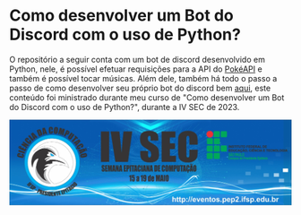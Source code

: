 # Como desenvolver um Bot do Discord com o uso de Python? 
O repositório a seguir conta com um bot de discord desenvolvido em Python, nele, é possível efetuar requisições para a API do [PokéAPI](https://pokeapi.co/) e também é possível tocar músicas.
Além dele, também há todo o passo a passo de como desenvolver seu próprio bot do discord bem [aqui](https://ax414.github.io/pokedex-discord-bot/), este conteúdo foi ministrado durante meu curso de "Como desenvolver um Bot do Discord com o uso de Python?", durante a IV SEC de 2023.

![image](https://github.com/AX414/pokedex-discord-bot/blob/main/images/banner.jpg)
